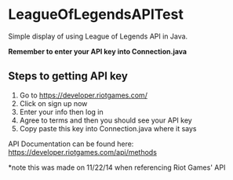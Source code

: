 LeagueOfLegendsAPITest
======================

Simple display of using League of Legends API in Java.

**Remember to enter your API key into Connection.java**


## Steps to getting API key
1. Go to https://developer.riotgames.com/
2. Click on sign up now
3. Enter your info then log in
4. Agree to terms and then you should see your API key
5. Copy paste this key into Connection.java where it says <your-API-key>

API Documentation can be found here:
https://developer.riotgames.com/api/methods

*note this was made on 11/22/14 when referencing Riot Games' API
